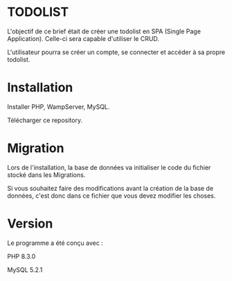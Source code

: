 # TODOLIST

L'objectif de ce brief était de créer une todolist en SPA (Single Page Application). Celle-ci sera capable d'utiliser le CRUD. 

L'utilisateur pourra se créer un compte, se connecter et accéder à sa propre todolist. 


# Installation


Installer PHP, WampServer, MySQL.

Télécharger ce repository. 


# Migration
Lors de l'installation, la base de données va initialiser le code du fichier stocké dans les Migrations.

Si vous souhaitez faire des modifications avant la création de la base de données, c'est donc dans ce fichier que vous devez modifier les choses.

# Version
Le programme a été conçu avec :

PHP 8.3.0

MySQL 5.2.1
